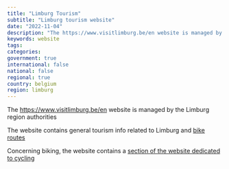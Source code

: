 ```yaml
---
title: "Limburg Tourism"
subtitle: "Limburg tourism website"
date: "2022-11-04"
description: "The https://www.visitlimburg.be/en website is managed by the Limburg region authorities"
keywords: website
tags:
categories: 
government: true
international: false
national: false
regional: true
country: belgium
region: limburg
---
```


The https://www.visitlimburg.be/en website is managed by the Limburg region authorities

The website contains general tourism info related to Limburg and [bike routes](/website/be.visitlimburg/)

Concerning biking, the website contains a [section of the website dedicated to cycling](https://www.visitlimburg.be/en/cycling)